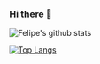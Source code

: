 ### Hi there 👋

![Felipe's github stats](https://github-readme-stats.vercel.app/api?username=fegonzalez7)

[![Top Langs](https://github-readme-stats.vercel.app/api/top-langs/?username=fegonzalez7&layout=compact)](https://github.com/fegonzalez7/github-readme-stats)
